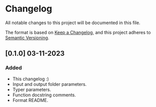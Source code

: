 # Changelog

All notable changes to this project will be documented in this file.

The format is based on [Keep a Changelog](https://keepachangelog.com/en/1.0.0/),
and this project adheres to [Semantic Versioning](https://semver.org/spec/v2.0.0.html).

## [0.1.0] 03-11-2023

### Added

- This changelog :)
- Input and output folder parameters.
- Typer parameters.
- Function docstring comments.
- Format README.
